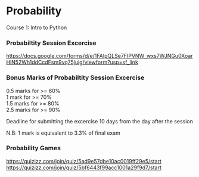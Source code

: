 # Probability
Course 1: Intro to Python

### Probabiltity Session Excercise
https://docs.google.com/forms/d/e/1FAIpQLSe7FIPVNW_wxs7WJNGu0XoarHlN52Wh1ddCcdFsm9vq75juig/viewform?usp=sf_link

### Bonus Marks of Probabiltity Session Excercise

0.5 marks for >= 60%                                                                
1 mark for >= 70%                                                    
1.5 marks for >= 80%                                                                                              
2.5 marks for >= 90%                                                                                      

Deadline for submitting the excercise 10 days from the day after the session

N.B: 1 mark is equivalent to 3.3% of final exam



### Probability Games
https://quizizz.com/join/quiz/5ad9e57dbe10ac0019ff29e5/start
https://quizizz.com/join/quiz/5bf6443f99acc1001a29f9d7/start
